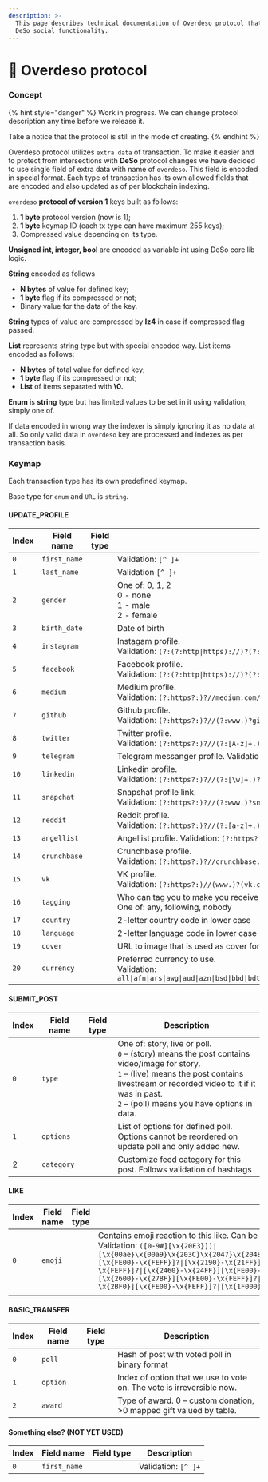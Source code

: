```yaml
---
description: >-
  This page describes technical documentation of Overdeso protocol that extends
  DeSo social functionality.
---
```


# 🚀 Overdeso protocol

### Concept

{% hint style="danger" %}
Work in progress. We can change protocol description any time before we release it.&#x20;

Take a notice that the protocol is still in the mode of creating.
{% endhint %}

Overdeso protocol utilizes `extra data` of transaction. To make it easier and to protect from intersections with **DeSo** protocol changes we have decided to use single field of extra data with name of `overdeso`. This field is encoded in special format. Each type of transaction has its own allowed fields that are encoded and also updated as of per blockchain indexing.

`overdeso` **protocol of version 1** keys built as follows:

1. **1 byte** protocol version (now is 1);
2. **1 byte** keymap ID (each tx type can have maximum 255 keys);
3. Compressed value depending on its type.

**Unsigned int, integer, bool** are encoded as variable int using DeSo core lib logic.

**String** encoded as follows

* **N bytes** of value for defined key;
* **1 byte** flag if its compressed or not;
* Binary value for the data of the key.

**String** types of value are compressed by **lz4** in case if compressed flag passed.

**List** represents string type but with special encoded way. List items encoded as follows:

* **N bytes** of total value for defined key;
* **1 byte** flag if its compressed or not;
* **List** of items separated with **\0.**

**Enum** is **string** type but has limited values to be set in it using validation, simply one of.

If data encoded in wrong way the indexer is simply ignoring it as no data at all. So only valid data in `overdeso` key are processed and indexes as per transaction basis.

### Keymap

Each transaction type has its own predefined keymap.

Base type for `enum` and `URL` is `string`.&#x20;

#### UPDATE\_PROFILE

<table><thead><tr><th>Index</th><th>Field name</th><th data-type="select">Field type</th><th>Description</th></tr></thead><tbody><tr><td><code>0</code></td><td><code>first_name</code></td><td></td><td>Validation: <code>[^ ]+</code></td></tr><tr><td><code>1</code></td><td><code>last_name</code></td><td></td><td>Validation <code>[^ ]+</code></td></tr><tr><td><code>2</code></td><td><code>gender</code></td><td></td><td>One of: 0, 1, 2<br>0 - none<br>1 - male<br>2 - female</td></tr><tr><td><code>3</code></td><td><code>birth_date</code></td><td></td><td>Date of birth</td></tr><tr><td><code>4</code></td><td><code>instagram</code></td><td></td><td>Instagam profile.<br>Validation: <code>(?:(?:http|https)://)?(?:www.)?(?:instagram.com|instagr.am|instagr.com)/(\w+)</code></td></tr><tr><td><code>5</code></td><td><code>facebook</code></td><td></td><td>Facebook profile.<br>Validation: <code>(?:(?:http|https)://)?(?:www.)?facebook.com/(?:(?:\w)#!/)?(?:pages/)?(?:[?\w-]/)?(?:profile.php?id=(?=\d.))?([\w-])?</code></td></tr><tr><td><code>6</code></td><td><code>medium</code></td><td></td><td>Medium profile.<br>Validation: <code>(?:https?:)?//medium.com/(?:(?:@(?P[A-z0-9]+))|(?P[a-z-]+))/(?P[a-z0-9-]+)-(?P&#x3C;post_id>[A-z0-9]+)(?:?.*)?</code></td></tr><tr><td><code>7</code></td><td><code>github</code></td><td></td><td>Github profile.<br>Validation: <code>(?:https?:)?//(?:www.)?github.com/(?P[A-z0-9_-]+)/?</code></td></tr><tr><td><code>8</code></td><td><code>twitter</code></td><td></td><td>Twitter profile. <br>Validation: <code>(?:https?:)?//(?:[A-z]+.)?twitter.com/@?(?!home|share|privacy|tos)(?P[A-z0-9_]+)/?</code></td></tr><tr><td><code>9</code></td><td><code>telegram</code></td><td></td><td>Telegram messanger profile. Validation: <code>(?:https?:)?//(?:t(?:elegram)?.me|telegram.org)/(?P[a-z0-9_]{5,32})/?</code></td></tr><tr><td><code>10</code></td><td><code>linkedin</code></td><td></td><td>Linkedin profile.<br>Validation: <code>(?:https?:)?//(?:[\w]+.)?linkedin.com/in/(?P[\w-_À-ÿ%]+)/?</code></td></tr><tr><td><code>11</code></td><td><code>snapchat</code></td><td></td><td>Snapshat profile link.<br>Validation: <code>(?:https?:)?//(?:www.)?snapchat.com/add/(?P[A-z0-9._-]+)/?</code></td></tr><tr><td><code>12</code></td><td><code>reddit</code></td><td></td><td>Reddit profile.<br>Validation: <code>(?:https?:)?//(?:[a-z]+.)?reddit.com/(?:u(?:ser)?)/(?P[A-z0-9-_]*)/?</code></td></tr><tr><td><code>13</code></td><td><code>angellist</code></td><td></td><td>Angellist profile. Validation: <code>(?:https?:)?//angel.co/(?Pu|p)/(?P[A-z0-9_-]+)</code></td></tr><tr><td><code>14</code></td><td><code>crunchbase</code></td><td></td><td>Crunchbase profile.<br>Validation: <code>(?:https?:)?//crunchbase.com/person/(?P[A-z0-9_-]+)</code></td></tr><tr><td><code>15</code></td><td><code>vk</code></td><td></td><td>VK profile.<br>Validation: <code>(?:https?:)//(www.)?(vk.com/)(id\d|[a-zA-z][a-zA-Z0-9_.]{2,})</code></td></tr><tr><td><code>16</code></td><td><code>tagging</code></td><td></td><td>Who can tag you to make you receive notifications of those posts.<br>One of: any, following, nobody</td></tr><tr><td><code>17</code></td><td><code>country</code></td><td></td><td>2-letter country code in lower case</td></tr><tr><td><code>18</code></td><td><code>language</code></td><td></td><td>2-letter language code in lower case</td></tr><tr><td><code>19</code></td><td><code>cover</code></td><td></td><td>URL to image that is used as cover for profile</td></tr><tr><td><code>20</code></td><td><code>currency</code></td><td></td><td>Preferred currency to use.<br>Validation: <code>all|afn|ars|awg|aud|azn|bsd|bbd|bdt|byr|bzd|bmd|bob|bam|bwp|bgn|brl|bnd|khr|cad|kyd|clp|cny|cop|crc|hrk|cup|czk|dkk|dop|xcd|egp|svc|eek|eur|fkp|fjd|ghc|gip|gtq|ggp|gyd|hnl|hkd|huf|isk|inr|idr|irr|imp|ils|jmd|jpy|jep|kzt|kpw|krw|kgs|lak|lvl|lbp|lrd|ltl|mkd|myr|mur|mxn|mnt|mzn|nad|npr|ang|nzd|nio|ngn|nok|omr|pkr|pab|pyg|pen|php|pln|qar|ron|rub|shp|sar|rsd|scr|sgd|sbd|sos|zar|lkr|sek|chf|srd|syp|twd|thb|ttd|try|trl|tvd|uah|gbp|usd|uyu|uzs|vef|vnd|yer|zwd</code></td></tr></tbody></table>

#### SUBMIT\_POST

<table><thead><tr><th>Index</th><th>Field name</th><th data-type="select">Field type</th><th>Description</th></tr></thead><tbody><tr><td><code>0</code></td><td><code>type</code></td><td></td><td>One of: story, live or poll.<br><code>0</code> – (story) means the post contains video/image for story.<br><code>1</code> – (live) means the post contains livestream or recorded video to it if it was in past.<br><code>2</code> – (poll) means you have options in data.</td></tr><tr><td><code>1</code></td><td><code>options</code></td><td></td><td>List of options for defined poll. Options cannot be reordered on update poll and only added new.</td></tr><tr><td>2</td><td><code>category</code></td><td></td><td>Customize feed category for this post. Follows validation of hashtags</td></tr></tbody></table>

#### LIKE

<table><thead><tr><th>Index</th><th>Field name</th><th data-type="select">Field type</th><th>Description</th></tr></thead><tbody><tr><td><code>0</code></td><td><code>emoji</code></td><td></td><td>Contains emoji reaction to this like. Can be used only on like and skipped on unlike.<br>Validation: <code>([0-9#][\x{20E3}])|[\x{00ae}\x{00a9}\x{203C}\x{2047}\x{2048}\x{2049}\x{3030}\x{303D}\x{2139}\x{2122}\x{3297}\x{3299}][\x{FE00}-\x{FEFF}]?|[\x{2190}-\x{21FF}][\x{FE00}-\x{FEFF}]?|[\x{2300}-\x{23FF}][\x{FE00}-\x{FEFF}]?|[\x{2460}-\x{24FF}][\x{FE00}-\x{FEFF}]?|[\x{25A0}-\x{25FF}][\x{FE00}-\x{FEFF}]?|[\x{2600}-\x{27BF}][\x{FE00}-\x{FEFF}]?|[\x{2900}-\x{297F}][\x{FE00}-\x{FEFF}]?|[\x{2B00}-\x{2BF0}][\x{FE00}-\x{FEFF}]?|[\x{1F000}-\x{1F6FF}][\x{FE00}-\x{FEFF}]?</code></td></tr><tr><td></td><td></td><td></td><td></td></tr></tbody></table>

#### BASIC\_TRANSFER

<table><thead><tr><th>Index</th><th>Field name</th><th data-type="select">Field type</th><th>Description</th></tr></thead><tbody><tr><td><code>0</code></td><td><code>poll</code></td><td></td><td>Hash of post with voted poll in binary format</td></tr><tr><td><code>1</code></td><td><code>option</code></td><td></td><td>Index of option that we use to vote on. The vote is irreversible now.</td></tr><tr><td><code>2</code></td><td><code>award</code></td><td></td><td>Type of award. 0 – custom donation, >0 mapped gift valued by table.</td></tr></tbody></table>

#### Something else?  (NOT YET USED)

<table><thead><tr><th>Index</th><th>Field name</th><th data-type="select">Field type</th><th>Description</th></tr></thead><tbody><tr><td><code>0</code></td><td><code>first_name</code></td><td></td><td>Validation: <code>[^ ]+</code></td></tr></tbody></table>
